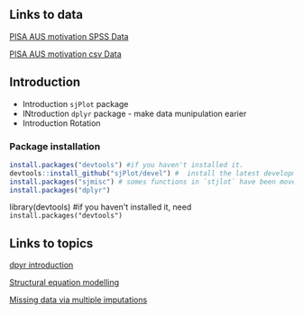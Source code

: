 
Links to data
-------------
[PISA AUS motivation SPSS Data](https://www.dropbox.com/s/w6q1z2zo0h6bm5f/PISA12-AUS-motivation.sav?dl=0)

[PISA AUS motivation csv Data](https://www.dropbox.com/s/2r5tvgw3wgrauzp/PISA12-AUS-motivation.csv?dl=0)

Introduction
-------------

* Introduction `sjPlot` package
* INtroduction `dplyr` package - make data munipulation earier
* Introduction Rotation

### Package installation

```r
install.packages("devtools") #if you haven't installed it.
devtools::install_github("sjPlot/devel") #  install the latest development snapshot of `sjPlot`
install.packages("sjmisc") # somes functions in `stjlot` have been moved into the sjmisc-package
install.packages("dplyr")
```

library(devtools) #if you haven't installed it, need `install.packages("devtools")`


Links to topics
--------------------
[dpyr introduction](http://127.0.0.1:5049/dplyr_Jiesi.Rmd)

[Structural equation modelling](http://nbviewer.ipython.org/github/pdparker/rcourse/blob/master/SEM.ipynb)

[Missing data via multiple imputations](http://nbviewer.ipython.org/github/pdparker/rcourse/blob/master/Missing%20Data.ipynb)


